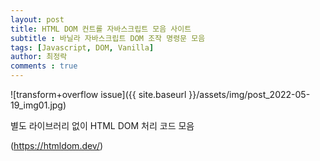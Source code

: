 ```yaml
---
layout: post
title: HTML DOM 컨트롤 자바스크립트 모음 사이트
subtitle : 바닐라 자바스크립트 DOM 조작 명령문 모음
tags: [Javascript, DOM, Vanilla]
author: 최정락
comments : true
---
```


![transform+overflow issue]({{ site.baseurl }}/assets/img/post_2022-05-19_img01.jpg) <br>

별도 라이브러리 없이 HTML DOM 처리 코드 모음<br>

(https://htmldom.dev/)